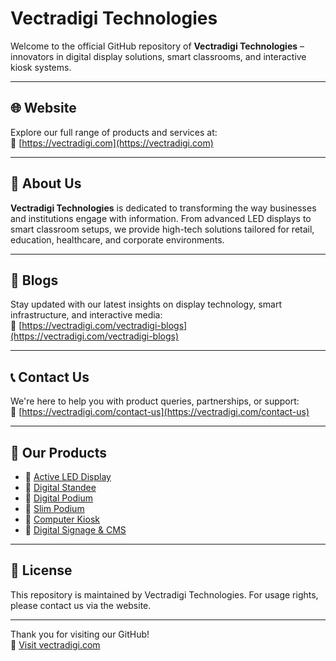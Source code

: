 # Vectradigi Technologies

Welcome to the official GitHub repository of **Vectradigi Technologies** – innovators in digital display solutions, smart classrooms, and interactive kiosk systems.

---

## 🌐 Website
Explore our full range of products and services at:  
🔗 [https://vectradigi.com](https://vectradigi.com)

---

## 🏢 About Us
**Vectradigi Technologies** is dedicated to transforming the way businesses and institutions engage with information. From advanced LED displays to smart classroom setups, we provide high-tech solutions tailored for retail, education, healthcare, and corporate environments.

---

## 📝 Blogs
Stay updated with our latest insights on display technology, smart infrastructure, and interactive media:  
🔗 [https://vectradigi.com/vectradigi-blogs](https://vectradigi.com/vectradigi-blogs)

---

## 📞 Contact Us
We're here to help you with product queries, partnerships, or support:  
🔗 [https://vectradigi.com/contact-us](https://vectradigi.com/contact-us)

---

## 🧩 Our Products

- 🔹 [Active LED Display](https://vectradigi.com/product/active-led-display/)
- 🔹 [Digital Standee](https://vectradigi.com/product/digital-standee/)
- 🔹 [Digital Podium](https://vectradigi.com/product/digital-podium/)
- 🔹 [Slim Podium](https://vectradigi.com/product/slim-podium/)
- 🔹 [Computer Kiosk](https://vectradigi.com/product/computer-kiosk/)
- 🔹 [Digital Signage & CMS](https://vectradigi.com/product/digital-signage-cms/)

---

## 📌 License
This repository is maintained by Vectradigi Technologies. For usage rights, please contact us via the website.

---

Thank you for visiting our GitHub!  
🔗 [Visit vectradigi.com](https://vectradigi.com)

